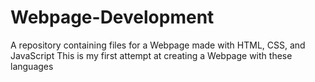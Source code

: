 # Webpage-Development
A repository containing files for a Webpage made with HTML, CSS, and JavaScript
This is my first attempt at creating a Webpage with these languages
